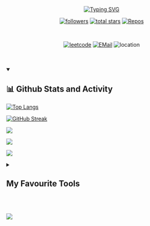 <p align=center>
<a href="https://git.io/typing-svg"><img src="https://readme-typing-svg.demolab.com?font=Fira+Code&pause=1000&center=true&vCenter=true&width=435&lines=Hey+Siddhartha+Hingane+here;See+My+Creations+!!;Follow+me+on+Github+and+LeetCode" alt="Typing SVG" /></a></p>

<!--
**SiddharthaHingane/SiddharthaHingane** is a ✨ _special_ ✨ repository because its `README.md` (this file) appears on your GitHub profile. -->

<p align=center>
<a href="https://github.com/SiddharthaHingane?tab=followers">
    <img alt="followers" title="Follow me on Github" src="https://custom-icon-badges.demolab.com/github/followers/SiddharthaHingane?color=236ad3&labelColor=1155ba&style=for-the-badge&logo=person-add&label=Follow&logoColor=white"/></a>
    <a href="https://github.com/SiddharthaHingane?tab=repositories&sort=stargazers">
    <img alt="total stars" title="Total stars on GitHub" src="https://custom-icon-badges.demolab.com/github/stars/SiddharthaHingane?color=55960c&style=for-the-badge&labelColor=488207&logo=star"/></a>
    <a href="https://github.com/SiddharthaHingane?tab=repositories">
    <img alt="Repos" src="https://custom-icon-badges.demolab.com/badge/-My%20Repos-blue?style=for-the-badge&logoColor=white&logo=repo"></a></p>
<br><p align=center>
<a href="https://leetcode.com/siddharthahingane/" target="_blank">
    <img alt="leetcode" src="https://img.shields.io/badge/-Leetcode-black?style=for-the-badge&labelColor=black&logo=leetcode&logoColor=orange"></a>
<a href="mailto:siddharthahingane@gmail.com"><img alt="EMail" src="https://custom-icon-badges.demolab.com/badge/-siddharthahingane@gmail.com-red?style=for-the-badge&logo=mention&logoColor=white"></a>
    <a><img alt="location" src="https://custom-icon-badges.demolab.com/badge/Vadodara-India-purple?style=for-the-badge&logo=location&logoColor=white"></a></p>
<br><br>
  
 <details open>
 <summary><h2>📊 Github Stats and Activity</h2></summary>
 
  [![Top Langs](https://github-readme-stats.vercel.app/api/top-langs/?username=SiddharthaHingane&layout=compact&theme=onedark)](https://github.com/anuraghazra/github-readme-stats)

[![GitHub Streak](https://github-readme-streak-stats.herokuapp.com?user=SiddharthaHingane&theme=tokyonight&hide_border=true&date_format=M%20j%5B%2C%20Y%5D)](https://git.io/streak-stats)

![](http://github-profile-summary-cards.vercel.app/api/cards/stats?username=SiddharthaHingane&theme=ayu_mirage)

![](http://github-profile-summary-cards.vercel.app/api/cards/profile-details?username=SiddharthaHingane&theme=codeSTACKr)

![](http://github-profile-summary-cards.vercel.app/api/cards/productive-time?username=SiddharthaHingane&theme=2077&utcOffset=8)
</details>

<details>
<summary><h2>My Favourite Tools</h2></summary>
<h3>👨‍ 💻 Programming Languages</h3>
      <a href="https://github.com/search?q=user%3ASiddharthaHingane+language%3Ac"><img alt="C" src="https://custom-icon-badges.demolab.com/badge/C-03599C.svg?logo=c-in-hexagon&logoColor=white"></a>
      <a href="https://github.com/search?q=user%3ASiddharthaHingane+language%3Acpp"><img alt="C++" src="https://custom-icon-badges.demolab.com/badge/C++-9C033A.svg?logo=cpp2&logoColor=white"></a>
      <a href="https://github.com/search?q=user%3ASiddharthaHigane+language%3Acsharp"><img alt="C#" src="https://custom-icon-badges.demolab.com/badge/C%23-68217A.svg?logo=cs2&logoColor=white"></a>
      <a href="https://github.com/search?q=user%3ASiddharthaHingane+language%3Acss"><img alt="CSS" src="https://img.shields.io/badge/CSS-1572B6.svg?logo=css3&logoColor=white"></a>
      <a href="https://github.com/search?q=user%3ASiddharthaHingane+language%3Ahtml"><img alt="HTML" src="https://img.shields.io/badge/HTML-E34F26.svg?logo=html5&logoColor=white"></a>
      <a href="https://github.com/search?q=user%3ASiddharthaHingane+language%3Ajava"><img alt="Java" src="https://custom-icon-badges.demolab.com/badge/Java-007396.svg?logo=java&logoColor=white"></a>
      <a href="https://github.com/search?q=user%3ASiddharthaHingane+language%3Ajavascript"><img alt="JavaScript" src="https://img.shields.io/badge/JavaScript-F7DF1E.svg?logo=javascript&logoColor=black"></a>
      <a href="https://github.com/search?q=user%3ASiddharthaHingane+language%3Apython"><img alt="Python" src="https://img.shields.io/badge/Python-14354C.svg?logo=python&logoColor=white"></a>
      <a href="https://github.com/search?q=user%3ASiddharthaHingane+language%3Ascratch"><img alt="Scratch" src="https://img.shields.io/badge/Scratch-4D97FF.svg?logo=scratch&logoColor=white"></a>
   <br><br>
   <h3>FrameWorks and Libraries</h3>
   <a href="#"><img alt="Arduino" src="https://img.shields.io/badge/-Arduino-00979D?logo=Arduino&logoColor=white"></a>
   <a href="#"><img alt="Bootstrap" src="https://img.shields.io/badge/Bootstrap-7952B3.svg?logo=bootstrap&logoColor=white"></a>
   <a href="#"><img alt="Wordpress" src="https://img.shields.io/badge/Wordpress-21759B?logo=wordpress&logoColor=white"></a>
   <br><br>
   <h3>Software and Tools</h3>
      <a href="#"><img alt="Adobe" src="https://img.shields.io/badge/Adobe-FF0000.svg?logo=adobe&logoColor=white"></a>
      <a href="#"><img alt="Android" src="https://img.shields.io/badge/Android-3DDC84?logo=android&logoColor=white"></a>
      <a href="#"><img alt="Android Studio" src="https://img.shields.io/badge/Android%20Studio-008678.svg?logo=android-studio&logoColor=white"></a>
      <a href="#"><img alt="Arch Linux" src="https://img.shields.io/badge/Arch%20Linux-1793D1.svg?logo=arch-linux&logoColor=white"></a>
      <a href="#"><img alt="Brave" src="https://img.shields.io/badge/-Brave-FB542B?logo=brave&logoColor=white"></a>
      <a href="#"><img alt="Discord" src="https://img.shields.io/badge/-Discord-5865F2.svg?logo=discord&logoColor=white"></a>
      <a href="#"><img alt="Git" src="https://img.shields.io/badge/Git-F05033.svg?logo=git&logoColor=white"></a>
      <a href="#"><img alt="GitHub Desktop" src="https://img.shields.io/badge/GitHub%20Desktop-8034A9.svg?logo=github&logoColor=white"></a>
      <a href="#"><img alt="Google Sheets" src="https://img.shields.io/badge/Sheets-34A853.svg?logo=google%20sheets&logoColor=white"></a>
      <a href="#"><img alt="Jupyter" src="https://img.shields.io/badge/Jupyter-F37626.svg?logo=Jupyter&logoColor=white"></a>
      <a href="#"><img alt="Stack Overflow" src="https://img.shields.io/badge/-Stack%20Overflow-FE7A16?logo=stack-overflow&logoColor=white"></a>
      <a href="#"><img alt="Visual Studio Code" src="https://img.shields.io/badge/Visual%20Studio%20Code-0078d7.svg?logo=visual-studio-code&logoColor=white"></a>
</details>
<br><br>

![](https://komarev.com/ghpvc/?username=SiddharthaHingane&color=007ec6&style=for-the-badge)
